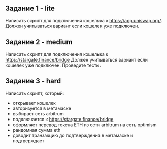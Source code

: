 ## Задание 1 - lite

Написать скрипт для подключения кошелька к https://app.uniswap.org/.
Должен учитываться вариант если кошелек уже подключен.

## Задание 2 - medium

Написать скрипт для подключения кошелька к https://stargate.finance/bridge
Должен учитываться вариант если кошелек уже подключен. Проведите тесты.

## Задание 3 - hard
Написать скрипт, который:
- открывает кошелек 
- авторизуется в метамаске
- выбирает сеть arbitrum
- подключается к https://stargate.finance/bridge
- оформляет перевод токена ETH из сети arbitrum на сеть optimism
- рандомная сумма eth
- доводит транзакцию до подтверждения в метамаске и подтверждает


